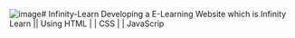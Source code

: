 ![image](https://github.com/user-attachments/assets/ee191652-0edd-4001-a6e9-d8285eaefe12)# Infinity-Learn
Developing a E-Learning Website which is Infinity Learn || Using HTML | | CSS | | JavaScrip
